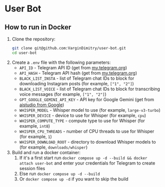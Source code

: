 # User Bot
## How to run in Docker

1. Clone the repository:
    ```bash
    git clone git@github.com:VarginDimitry/user-bot.git
    cd user-bot
    ```
2. Create a `.env` file with the following parameters:
    * `API_ID` - Telegram API ID (get from [my.telegram.org](https://my.telegram.org))
    * `API_HASH` - Telegram API hash (get from [my.telegram.org](https://my.telegram.org))
    * `BLACK_LIST_INSTA` - list of Telegram chat IDs to block for downloading Instagram posts (for example, `["1", "2"]`)
    * `BLACK_LIST_VOICE` - list of Telegram chat IDs to block for transcribing voice messages (for example, `["1", "2"]`)
    * `GPT_GOOGLE_GEMINI_API_KEY` - API key for Google Gemini (get from [aistudio from Google](https://aistudio.google.com/apikey))
    * `WHISPER_MODEL` - Whisper model to use (for example, `large-v3-turbo`)
    * `WHISPER_DEVICE` - device to use for Whisper (for example, `cpu`)
    * `WHISPER_COMPUTE_TYPE` - compute type to use for Whisper (for example, `int8`)
    * `WHISPER_CPU_THREADS` - number of CPU threads to use for Whisper (for example, `1`)
    * `WHISPER_DOWNLOAD_ROOT` - directory to download Whisper models to (for example, `downloads/whisper`)
3. Build and run a docker container:
   1. If it's a first start run ```docker compose up -d --build && docker attach user-bot``` 
   and enter your credentials for Telegram to create session files
   2. Else run ```docker compose up -d --build```
   3. Or ```docker compose up -d``` if you want to skip the build